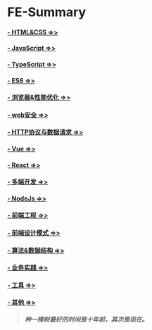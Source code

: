 # FE-Summary

#### [- HTML&CSS =>>](./HTML&CSS/README.md)

#### [- JavaScript =>>](./JavaScript/README.md)

#### [- TypeScript =>>](./TypeScript/README.md)

#### [- ES6 =>>](./ES6/README.md)

#### [- 浏览器&性能优化 =>>](./浏览器&性能优化/README.md)

#### [- web安全 =>>](./web安全/README.md)

#### [- HTTP协议与数据请求 =>>](./HTTP/README.md)

#### [- Vue =>>](./Vue/README.md)

#### [- React =>>](./React/README.md)

#### [- 多端开发 =>>](./多端开发/README.md)

#### [- NodeJs =>>](./NodeJs/README.md)

#### [- 前端工程 =>>](./前端工程/README.md)

#### [- 前端设计模式 =>>](./设计模式/README.md)

#### [- 算法&数据结构 =>>](./算法&数据结构/README.md)

#### [- 业务实践 =>>](./业务实践/README.md)

#### [- 工具 =>>](./工具/README.md)

#### [- 其他 =>>](./Others/README.md)

> ***种一棵树最好的时间是十年前，其次是现在。***